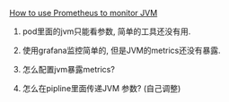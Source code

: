 [How to use Prometheus to monitor JVM](https://www.openlogic.com/blog/prometheus-java-monitoring-and-gathering-data)





1. pod里面的jvm只能看参数, 简单的工具还没有用.
2. 使用grafana监控简单的, 但是JVM的metrics还没有暴露.

3. 怎么配置jvm暴露metrics?
4. 怎么在pipline里面传递JVM 参数? (自己调整)



